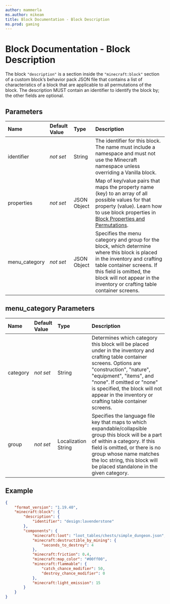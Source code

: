 ```yaml
---
author: mammerla
ms.author: mikeam
title: Block Documentation - Block Description
ms.prod: gaming
---
```


# Block Documentation - Block Description

The block `"description"` is a section inside the `"minecraft:block"` section of a custom block’s behavior pack JSON file that contains a list of characteristics of a block that are applicable to all permutations of the block. The description MUST contain an identifier to identify the block by; the other fields are optional.

## Parameters

|Name |Default Value  |Type  |Description  |
|:----------|:----------|:----------|:----------|
|identifier|*not set* | String| The identifier for this block. The name must include a namespace and must not use the Minecraft namespace unless overriding a Vanilla block.|
|properties|*not set*|JSON Object|Map of key/value pairs that maps the property name (key) to an array of all possible values for that property (value). Learn how to use block properties in [Block Properties and Permutations](BlockPropertiesAndPermutations.md).|
|menu_category|*not set*|JSON Object|Specifies the menu category and group for the block, which determine where this block is placed in the inventory and crafting table container screens. If this field is omitted, the block will not appear in the inventory or crafting table container screens.|

## menu_category Parameters

|Name |Default Value  |Type  |Description  |
|:----------|:----------|:----------|:----------|
|category|*not set*|String|Determines which category this block will be placed under in the inventory and crafting table container screens. Options are "construction", "nature", "equipment", "items", and "none". If omitted or "none" is specified, the block will not appear in the inventory or crafting table container screens.|
|group|*not set*|Localization String|Specifies the language file key that maps to which expandable/collapsible group this block will be a part of within a category. If this field is omitted, or there is no group whose name matches the loc string, this block will be placed standalone in the given category.|

## Example

```json
{
	"format_version": "1.19.40",
	"minecraft:block": {
		"description": {
			"identifier": "design:lavenderstone"
		},
		"components": {
			"minecraft:loot": "loot_tables/chests/simple_dungeon.json",
			"minecraft:destructible_by_mining": {
				"seconds_to_destroy": 4
			},
			"minecraft:friction": 0.4,
			"minecraft:map_color": "#00ff00",
			"minecraft:flammable": {
				"catch_chance_modifier": 50,
				"destroy_chance_modifier": 0
			},
			"minecraft:light_emission": 15
		}
	}
}
```
